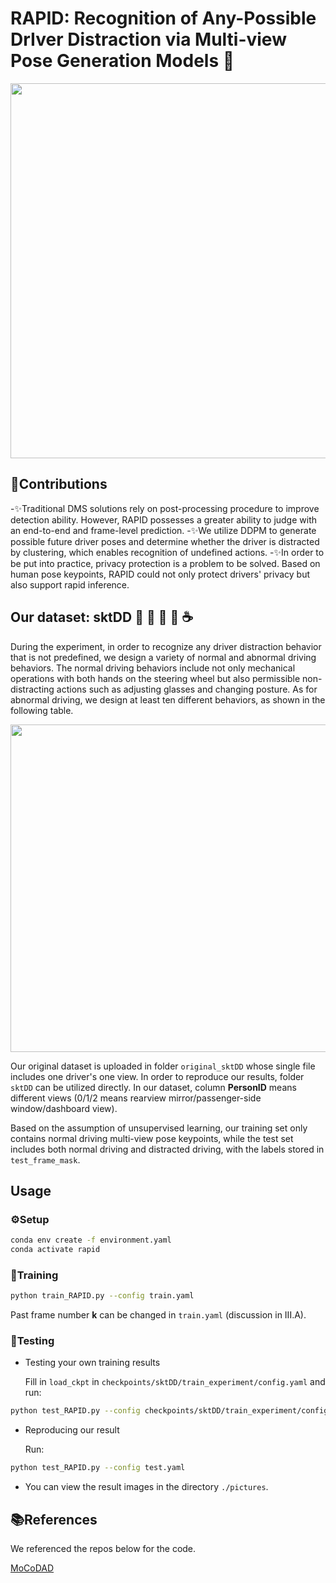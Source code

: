 # RAPID: Recognition of Any-Possible DrIver Distraction via Multi-view Pose Generation Models 🚗

<p align="center">
  <img src="https://github.com/user-attachments/assets/4eb99116-44dc-4c2c-89af-38660736708e" width="600"/>
</p>

## 🧠Contributions
-✨Traditional DMS solutions rely on post-processing procedure to improve detection ability. However, RAPID possesses a greater ability to judge with an end-to-end and frame-level prediction.
-✨We utilize DDPM to generate possible future driver poses and determine whether the driver is distracted by clustering, which enables recognition of undefined actions.
-✨In order to be put into practice, privacy protection is a problem to be solved. Based on human pose keypoints, RAPID could not only protect drivers' privacy but also support rapid inference.

## Our dataset: sktDD 📱 🤳 💬 🍔 ☕
During the experiment, in order to recognize any driver distraction behavior that is not predefined, we design a variety of normal and abnormal driving behaviors. The normal driving behaviors include not only mechanical operations with both hands on the steering wheel but also permissible non-distracting actions such as adjusting glasses and changing posture. As for abnormal driving, we design at least ten different behaviors, as shown in the following table.

<p align="center">
  <img src="https://github.com/user-attachments/assets/fcd6338d-ebc4-49ea-81ca-2b2603703bb9" width="524"/>
</p>

Our original dataset is uploaded in folder `original_sktDD` whose single file includes one driver's one view. In order to reproduce our results, folder `sktDD` can be utilized directly. In our dataset, column **PersonID** means different views (0/1/2 means rearview mirror/passenger-side window/dashboard view). 

Based on the assumption of unsupervised learning, our training set only contains normal driving multi-view pose keypoints, while the test set includes both normal driving and distracted driving, with the labels stored in `test_frame_mask`.


## Usage 
### ⚙️Setup

```bash
conda env create -f environment.yaml
conda activate rapid
```
### 🚀Training 
```bash
python train_RAPID.py --config train.yaml
```
Past frame number **k** can be changed in `train.yaml` (discussion in III.A).
### 🧪Testing
- Testing your own training results

  Fill in `load_ckpt` in `checkpoints/sktDD/train_experiment/config.yaml` and run:
```bash
python test_RAPID.py --config checkpoints/sktDD/train_experiment/config.yaml
```

- Reproducing our result

  Run:
```bash
python test_RAPID.py --config test.yaml
```
- You can view the result images in the directory `./pictures`.

## 📚References
We referenced the repos below for the code.

[MoCoDAD](https://github.com/aleflabo/MoCoDAD)

